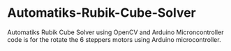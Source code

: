 # Automatiks-Rubik-Cube-Solver
Automatiks Rubik Cube Solver using OpenCV and Arduino 
Microncontroller code is for the rotate the 6 steppers motors using Arduino microcontroller.
